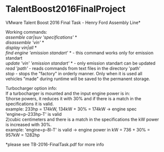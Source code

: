 # TalentBoost2016FinalProject
VMware Talent Boost 2016 Final Task - Henry Ford Assembly Line*<br>

Working commands:<br>
_assemble car|suv 'specifications'_  *<br>
_disassemble 'vin'_  *<br>
_display vin|all_  *<br>
_find engine 'emission standart'_  *  - this command works only for emission standart<br>
_update 'vin' 'emission standart'_  * - only emission standart can be updated<br>
_read 'path'_                        - reads commands from text files in the directory 'path'<br>
_stop_                              - stops the "factory" in orderly manner. Only when it is used all vehicles "made" during runtime will be saved to the permanent storage. <br>

Turbocharger option info:<br>
If a turbocharger is mounted and the input engine power is in:<br>
 1)horse powers, it reduces it with 30% and if there is a match in the
  specifications it is valid.<br>
  example: 233hp = 174kW, 134kW + 30% = 174kW -> engine spec 'engine=p-233hp-T' is
  valid<br>
 2)cubic centimeters and there is a match in the specifications the kW power
  is increased with 30%.<br>
  example: 'engine=p-8l-T' is valid -> engine power in kW = 736 + 30% = 957kW = 1282hp<br>
  
*please see TB-2016-FinalTask.pdf for more info
